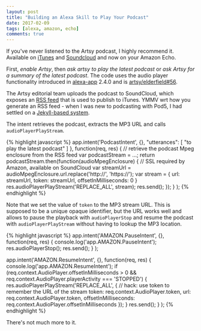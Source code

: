 ```yaml
---
layout: post
title: "Building an Alexa Skill to Play Your Podcast"
date: 2017-02-09
tags: [alexa, amazon, echo]
comments: true
---
```

If you've never listened to the Artsy podcast, I highly recommend it. Available on [iTunes](https://itunes.apple.com/us/podcast/artsy/id1096194516) and [Soundcloud](https://soundcloud.com/artsypodcast) and now on your Amazon Echo.

First, _enable Artsy_, then _ask artsy to play the latest podcast_ or _ask Artsy for a summary of the latest podcast_. The code uses the audio player functionality introduced in [alexa-app](https://github.com/alexa-js/alexa-app) 2.4.0 and is [artsy/elderfield#56](https://github.com/artsy/elderfield/pull/56).

The Artsy editorial team uploads the podcast to SoundCloud, which exposes an [RSS feed](http://feeds.soundcloud.com/users/soundcloud:users:211089382/sounds.rss) that is used to publish to iTunes. YMMV wrt how you generate an RSS feed - when I was new to podcasting with Pod5, I had settled on a [Jekyll-based system](https://github.com/pod5/pod5.github.io).

The intent retrieves the podcast, extracts the MP3 URL and calls `audioPlayerPlayStream`.

{% highlight javascript %}
app.intent('PodcastIntent', {},
    "utterances": [
      "to play the latest podcast"
    ]
  },
  function(req, res) {
    // retrieve the podcast Mpeg enclosure from the RSS feed
    var podcastStream = ...;
    return podcastStream.then(function(audioMpegEnclosure) {
      // SSL required by Amazon, available on SoundCloud
      var streamUrl = audioMpegEnclosure.url.replace('http://', 'https://');
      var stream = {
        url: streamUrl,
        token: streamUrl,
        offsetInMilliseconds: 0
      }
      res.audioPlayerPlayStream('REPLACE_ALL', stream);
      res.send();
    });
  }
);
{% endhighlight %}

Note that we set the value of `token` to the MP3 stream URL. This is supposed to be a unique opaque identifier, but the URL works well and allows to pause the playback with `audioPlayerStop` and resume the podcast with `audioPlayerPlayStream` without having to lookup the MP3 location.

{% highlight javascript %}
app.intent('AMAZON.PauseIntent', {},
  function(req, res) {
    console.log('app.AMAZON.PauseIntent');
    res.audioPlayerStop();
    res.send();
  }
);

app.intent('AMAZON.ResumeIntent', {},
  function(req, res) {
    console.log('app.AMAZON.ResumeIntent');
    if (req.context.AudioPlayer.offsetInMilliseconds > 0 &&
      req.context.AudioPlayer.playerActivity === 'STOPPED') {
        res.audioPlayerPlayStream('REPLACE_ALL', {
          // hack: use token to remember the URL of the stream
          token: req.context.AudioPlayer.token,
          url: req.context.AudioPlayer.token,
          offsetInMilliseconds: req.context.AudioPlayer.offsetInMilliseconds
      });
    }
    res.send();
  }
);
{% endhighlight %}

There's not much more to it.
